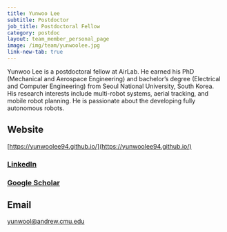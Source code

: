 ```yaml
---
title: Yunwoo Lee
subtitle: Postdoctor
job_title: Postdoctoral Fellow
category: postdoc
layout: team_member_personal_page
image: /img/team/yunwoolee.jpg
link-new-tab: true
---
```


Yunwoo Lee is a postdoctoral fellow at AirLab. He earned his PhD (Mechanical and Aerospace Engineering) and bachelor’s degree (Electrical and Computer Engineering) from Seoul National University, South Korea. His research interests include multi-robot systems, aerial tracking, and mobile robot planning. He is passionate about the developing fully autonomous robots.

## Website ##
[https://yunwoolee94.github.io/](https://yunwoolee94.github.io/)

### [LinkedIn](https://www.linkedin.com/in/yunwoo-lee-708a58149/) ###

### [Google Scholar](https://scholar.google.com/citations?hl=en&user=OMGJpJAAAAAJ) ###

## Email ##
yunwool@andrew.cmu.edu

